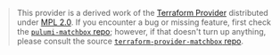 > This provider is a derived work of the [Terraform Provider](https://github.com/terraform-providers/terraform-provider-matchbox)
> distributed under [MPL 2.0](https://www.mozilla.org/en-US/MPL/2.0/). If you encounter a bug or missing feature,
> first check the [`pulumi-matchbox` repo](/issues); however, if that doesn't turn up anything,
> please consult the source [`terraform-provider-matchbox` repo](https://github.com/terraform-providers/terraform-provider-matchbox/issues).
